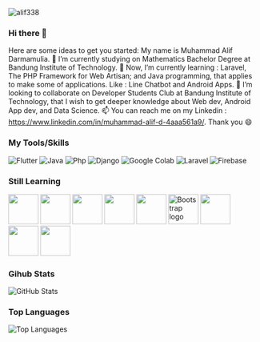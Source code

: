 <p> <img src="https://komarev.com/ghpvc/?username=alif338&color=green" alt="alif338"> </p>

### Hi there 👋


Here are some ideas to get you started:
My name is Muhammad Alif Darmamulia. 🔭 I’m currently studying on Mathematics Bachelor Degree at Bandung Institute of Technology. 🌱 Now, I’m currently learning : Laravel, The PHP Framework for Web Artisan; and Java programming, that applies to make some of applications. Like : Line Chatbot and Android Apps. 👯 I’m looking to collaborate on Developer Students Club at Bandung Institute of Technology, that I wish to get deeper knowledge about Web dev, Android App dev, and Data Science. 📫 You can reach me on my Linkedin : https://www.linkedin.com/in/muhammad-alif-d-4aaa561a9/. Thank you 😄 

### My Tools/Skills
<p>
   <img alt="Flutter" src="https://img.shields.io/badge/-Flutter-3498eb?style=flat-square&logo=flutter&logoColor=white" />
  <img alt="Java" src="https://img.shields.io/badge/-Java-eb8334?style=flat-square&logo=java&logoColor=white" /> 
  <img alt="Php" src="https://img.shields.io/badge/-Php-4934eb?style=flat-square&logo=php&logoColor=white" />
  <img alt="Django" src="https://img.shields.io/badge/-Django-014d00?style=flat-square&logo=django&logoColor=white"/>
  <img alt="Google Colab" src="https://img.shields.io/badge/-Google_Colab-ffc400?style=flat-square&logo=google+colab&logoColor=white"/>
  <img alt="Laravel" src="https://img.shields.io/badge/-Laravel-ff0000?style=flat-square&logo=laravel&logoColor=white" />
  <img alt="Firebase" src="https://img.shields.io/badge/-Firebase-ffa200?style=flat-square&logo=firebase&logoColor=white"/>
</p>

### Still Learning
<span>
<img src="https://developer.android.com/images/brand/Android_Robot.png" height="60">
<img src="https://upload.wikimedia.org/wikipedia/commons/1/17/Google-flutter-logo.png" height="60">
<img src="https://cdn.jsdelivr.net/npm/programming-languages-logos/src/kotlin/kotlin.png" height="60">
<img src="https://cdn.jsdelivr.net/npm/programming-languages-logos/src/java/java.png" height="60">
<img src="https://cdn.jsdelivr.net/npm/programming-languages-logos/src/html/html.png" height="60">  
<img src="https://upload.wikimedia.org/wikipedia/commons/b/b2/Bootstrap_logo.svg" alt="Bootstrap logo" height="60">  
<img src="https://seeklogo.com/images/L/laravel-logo-41EC1D4C3F-seeklogo.com.png" height="60"> 
<img src="https://cdn.jsdelivr.net/npm/programming-languages-logos/src/python/python.png" height="60"><t>
<img src="https://cdn.jsdelivr.net/npm/programming-languages-logos/src/php/php.png" height="60"> 
</span>

### Gihub Stats
<p><img src="https://github-readme-stats.vercel.app/api?username=alif338&amp;show_icons=true&amp;count_private=true&amp;theme=cobalt" alt="GitHub Stats"></p>

### Top Languages
<p><img src="https://github-readme-stats.vercel.app/api/top-langs/?username=alif338&amp;layout=compact" alt="Top Languages"></p>
